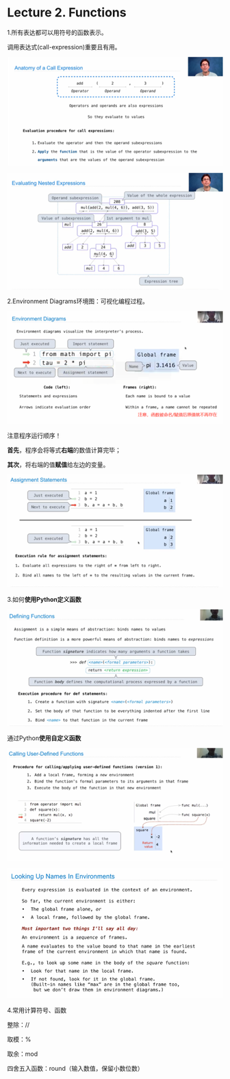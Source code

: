 # Lecture 2. Functions

1.所有表达都可以用符号的函数表示。

调用表达式(call-expression)重要且有用。

![](image/1675756487305_zf7iKoajHw.png)

![](image/1675756627214_PTlcEuVsYK.png)

2.Environment Diagrams环境图：可视化编程过程。

![](image/1675757432534_jDeLsoE6tA.png)

注意程序运行顺序！

**首先**，程序会将等式**右端**的数值计算完毕；

**其次**，将右端的值**赋值**给左边的变量。

![](image/1675757593225_7VQ-jKG98v.png)

3.如何**使用Python定义函数**

![](image/1675758182967_oiBytk-1ns.png)

通过Python**使用自定义函数**

![](image/1675758564750_u6lC2hlnhy.png)

![](image/1675758716107_GscqymRo95.png)

4.常用计算符号、函数

整除：//

取模：%

取余：mod

四舍五入函数：round（输入数值，保留小数位数）

